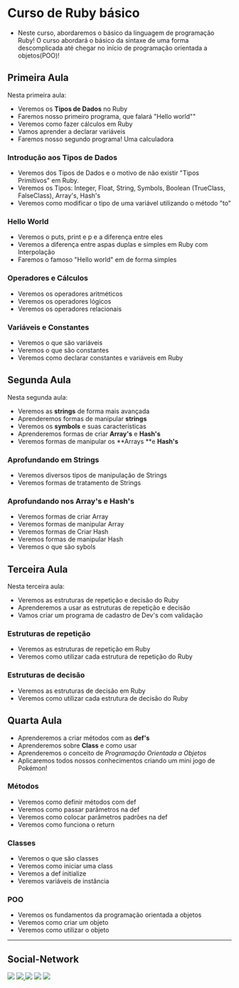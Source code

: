 # Curso de Ruby básico

- Neste curso, abordaremos o básico da linguagem de programação Ruby! O curso abordará o básico da sintaxe de uma forma descomplicada até chegar no início de programação orientada a objetos(POO)!

## Primeira Aula

Nesta primeira aula:

- Veremos os **Tipos de Dados** no Ruby
- Faremos nosso primeiro programa, que falará "Hello world""
- Veremos como fazer cálculos em Ruby
- Vamos aprender a declarar variáveis
- Faremos nosso segundo programa! Uma calculadora

### Introdução aos Tipos de Dados

- Veremos dos Tipos de Dados e o motivo de não existir "Tipos Primitivos" em Ruby.
- Veremos os Tipos: Integer, Float, String, Symbols, Boolean (TrueClass, FalseClass), Array's, Hash's
- Veremos como modificar o tipo de uma variável utilizando o método "to"

### Hello World

- Veremos o puts, print e p e a diferença entre eles
- Veremos a diferença entre aspas duplas e simples em Ruby com Interpolação
- Faremos o famoso "Hello world" em de forma simples

### Operadores e Cálculos

- Veremos os operadores aritméticos
- Veremos os operadores lógicos
- Veremos os operadores relacionais

### Variáveis e Constantes

- Veremos o que são variáveis
- Veremos o que são constantes
- Veremos como declarar constantes e variáveis em Ruby

## Segunda Aula

Nesta segunda aula:

- Veremos as **strings** de forma mais avançada
- Aprenderemos formas de manipular **strings**
- Veremos os **symbols** e suas características
- Aprenderemos formas de criar **Array's** e **Hash's**
- Veremos formas de manipular os **Arrays **e **Hash's**

### Aprofundando em Strings

- Veremos diversos tipos de manipulação de Strings
- Veremos formas de tratamento de Strings

### Aprofundando nos Array's e Hash's

- Veremos formas de criar Array
- Veremos formas de manipular Array
- Veremos formas de Criar Hash
- Veremos formas de manipular Hash
- Veremos o que são sybols

## Terceira Aula

Nesta terceira aula:

- Veremos as estruturas de repetição e decisão do Ruby
- Aprenderemos a usar as estruturas de repetição e decisão
- Vamos criar um programa de cadastro de Dev's com validação

### Estruturas de repetição

- Veremos as estruturas de repetição em Ruby
- Veremos como utilizar cada estrutura de repetição do Ruby

### Estruturas de decisão

- Veremos as estruturas de decisão em Ruby
- Veremos como utilizar cada estrutura de decisão do Ruby

## Quarta Aula

- Aprenderemos a criar métodos com as **def's**
- Aprenderemos sobre **Class** e como usar
- Aprenderemos o conceito de *Programação Orientada a Objetos*
- Aplicaremos todos nossos conhecimentos criando um mini jogo de Pokémon!

### Métodos

- Veremos como definir métodos com def
- Veremos como passar parâmetros na def
- Veremos como colocar parâmetros padrões na def
- Veremos como funciona o return

### Classes

- Veremos o que são classes
- Veremos como iniciar uma class
- Veremos a def initialize
- Veremos variáveis de instância

### POO

- Veremos os fundamentos da programação orientada a objetos
- Veremos como criar um objeto
- Veremos como utilizar o objeto
---


## Social-Network

<div>
  	<a href="https://www.youtube.com/channel/UCQxsPy4aLwGQ9fjZhsDJ70Q" target="_blank"><img src="https://img.shields.io/badge/-Youtube-%23EA4335?style=for-the-badge&logo=youtube&logoColor=white" target="_blank"></a>
    <a href = "mailto: arthurhydr@wearehackerone.com"><img src="https://img.shields.io/badge/-Gmail-%23EA4335?style=for-the-badge&logo=gmail&logoColor=white" target="_blank"</a>
  	<a href="https://instagram.com/ottoni.arthur" target="_blank"><img src="https://img.shields.io/badge/-Instagram-%23E4405F?style=for-the-badge&logo=instagram&logoColor=white" target="_blank"></a>
    <a href="https://www.linkedin.com/in/arthur-ottoni-a62902207/" target="_blank"><img src="https://img.shields.io/badge/-LinkedIn-%230077B5?style=for-the-badge&logo=linkedin&logoColor=white" target="_blank"></a>
  	<a href="https://twitter.com/ottoni_arthur" target="_blank"><img src="https://img.shields.io/badge/-Twitter-%231DA1F2?style=for-the-badge&logo=twitter&logoColor=white" target="_blank"></a>
</div>
